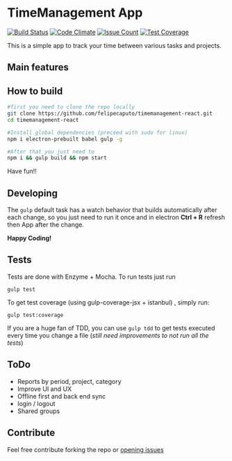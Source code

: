 # TimeManagement App 
[![Build Status](https://travis-ci.org/felipecaputo/timemanagement-react.svg?branch=master)](https://travis-ci.org/felipecaputo/timemanagement-react)
[![Code Climate](https://codeclimate.com/github/felipecaputo/timemanagement-react/badges/gpa.svg)](https://codeclimate.com/github/felipecaputo/timemanagement-react)
[![Issue Count](https://codeclimate.com/github/felipecaputo/timemanagement-react/badges/issue_count.svg)](https://codeclimate.com/github/felipecaputo/timemanagement-react)
[![Test Coverage](https://codeclimate.com/github/felipecaputo/timemanagement-react/badges/coverage.svg)](https://codeclimate.com/github/felipecaputo/timemanagement-react/coverage) 

This is a simple app to track your time between various tasks
and projects.

## Main features

## How to build

```bash
#first you need to clone the repo locally
git clone https://github.com/felipecaputo/timemanagement-react.git
cd timemanagement-react

#Install global dependencies (preceed with sudo for linux)
npm i electron-prebuilt babel gulp -g

#After that you just need to
npm i && gulp build && npm start
```
    
Have fun!!

## Developing

  The `gulp` default task has a watch behavior that builds automatically after 
  each change, so you just need to run it once and in electron **Ctrl + R**
  refresh then App after the change. 
   
  **Happy Coding!**
  
## Tests

  Tests are done with Enzyme + Mocha. To run tests just run
    
    gulp test
    
  To get test coverage (using gulp-coverage-jsx + istanbul) , simply run:
  
    gulp test:coverage 
    
  If you are a huge fan of TDD, you can use `gulp tdd` to get tests executed every time you change a file (_still need improvements to not run all the tests_)

## ToDo

  - Reports by period, project, category
  - Improve UI and UX
  - Offline first and back end sync
  - login / logout
  - Shared groups

## Contribute

  Feel free contribute forking the repo or 
  [opening issues](https://github.com/felipecaputo/timemanagement-react/issues)
